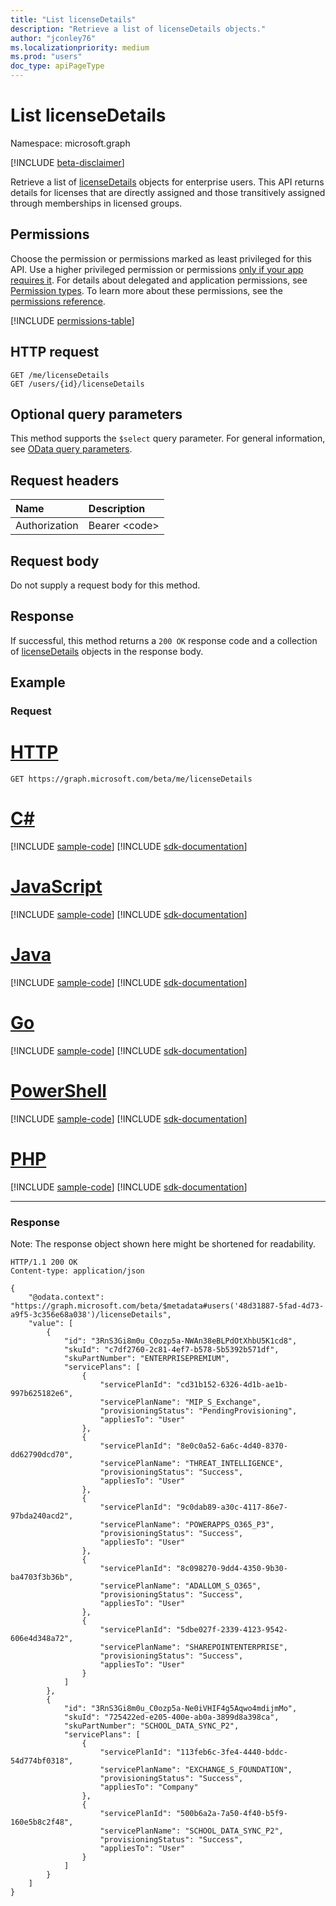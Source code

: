 ```yaml
---
title: "List licenseDetails"
description: "Retrieve a list of licenseDetails objects."
author: "jconley76"
ms.localizationpriority: medium
ms.prod: "users"
doc_type: apiPageType
---
```


# List licenseDetails

Namespace: microsoft.graph

[!INCLUDE [beta-disclaimer](../../includes/beta-disclaimer.md)]

Retrieve a list of [licenseDetails](../resources/licensedetails.md) objects for enterprise users. This API returns details for licenses that are directly assigned and those transitively assigned through memberships in licensed groups.

## Permissions
Choose the permission or permissions marked as least privileged for this API. Use a higher privileged permission or permissions [only if your app requires it](/graph/permissions-overview#best-practices-for-using-microsoft-graph-permissions). For details about delegated and application permissions, see [Permission types](/graph/permissions-overview#permission-types). To learn more about these permissions, see the [permissions reference](/graph/permissions-reference).

<!-- { "blockType": "permissions", "name": "user_list_licensedetails" } -->
[!INCLUDE [permissions-table](../includes/permissions/user-list-licensedetails-permissions.md)]

## HTTP request
<!-- { "blockType": "ignored" } -->
```http
GET /me/licenseDetails
GET /users/{id}/licenseDetails
```
## Optional query parameters
This method supports the `$select` query parameter. For general information, see [OData query parameters](/graph/query-parameters).

## Request headers
| Name      |Description|
|:----------|:----------|
| Authorization  | Bearer &lt;code&gt;|

## Request body
Do not supply a request body for this method.

## Response

If successful, this method returns a `200 OK` response code and a collection of [licenseDetails](../resources/licensedetails.md) objects in the response body.
## Example
### Request


# [HTTP](#tab/http)
<!-- {
  "blockType": "request",
  "name": "get_licensedetails"
}-->
```msgraph-interactive
GET https://graph.microsoft.com/beta/me/licenseDetails
```

# [C#](#tab/csharp)
[!INCLUDE [sample-code](../includes/snippets/csharp/get-licensedetails-csharp-snippets.md)]
[!INCLUDE [sdk-documentation](../includes/snippets/snippets-sdk-documentation-link.md)]

# [JavaScript](#tab/javascript)
[!INCLUDE [sample-code](../includes/snippets/javascript/get-licensedetails-javascript-snippets.md)]
[!INCLUDE [sdk-documentation](../includes/snippets/snippets-sdk-documentation-link.md)]

# [Java](#tab/java)
[!INCLUDE [sample-code](../includes/snippets/java/get-licensedetails-java-snippets.md)]
[!INCLUDE [sdk-documentation](../includes/snippets/snippets-sdk-documentation-link.md)]

# [Go](#tab/go)
[!INCLUDE [sample-code](../includes/snippets/go/get-licensedetails-go-snippets.md)]
[!INCLUDE [sdk-documentation](../includes/snippets/snippets-sdk-documentation-link.md)]

# [PowerShell](#tab/powershell)
[!INCLUDE [sample-code](../includes/snippets/powershell/get-licensedetails-powershell-snippets.md)]
[!INCLUDE [sdk-documentation](../includes/snippets/snippets-sdk-documentation-link.md)]

# [PHP](#tab/php)
[!INCLUDE [sample-code](../includes/snippets/php/get-licensedetails-php-snippets.md)]
[!INCLUDE [sdk-documentation](../includes/snippets/snippets-sdk-documentation-link.md)]

---

### Response
Note: The response object shown here might be shortened for readability.
<!-- {
  "blockType": "response",
  "truncated": true,
  "@odata.type": "microsoft.graph.licenseDetails",
  "isCollection": true
} -->
```http
HTTP/1.1 200 OK
Content-type: application/json

{
    "@odata.context": "https://graph.microsoft.com/beta/$metadata#users('48d31887-5fad-4d73-a9f5-3c356e68a038')/licenseDetails",
    "value": [
        {
            "id": "3RnS3Gi8m0u_C0ozp5a-NWAn38eBLPdOtXhbU5K1cd8",
            "skuId": "c7df2760-2c81-4ef7-b578-5b5392b571df",
            "skuPartNumber": "ENTERPRISEPREMIUM",
            "servicePlans": [
                {
                    "servicePlanId": "cd31b152-6326-4d1b-ae1b-997b625182e6",
                    "servicePlanName": "MIP_S_Exchange",
                    "provisioningStatus": "PendingProvisioning",
                    "appliesTo": "User"
                },
                {
                    "servicePlanId": "8e0c0a52-6a6c-4d40-8370-dd62790dcd70",
                    "servicePlanName": "THREAT_INTELLIGENCE",
                    "provisioningStatus": "Success",
                    "appliesTo": "User"
                },
                {
                    "servicePlanId": "9c0dab89-a30c-4117-86e7-97bda240acd2",
                    "servicePlanName": "POWERAPPS_O365_P3",
                    "provisioningStatus": "Success",
                    "appliesTo": "User"
                },
                {
                    "servicePlanId": "8c098270-9dd4-4350-9b30-ba4703f3b36b",
                    "servicePlanName": "ADALLOM_S_O365",
                    "provisioningStatus": "Success",
                    "appliesTo": "User"
                },
                {
                    "servicePlanId": "5dbe027f-2339-4123-9542-606e4d348a72",
                    "servicePlanName": "SHAREPOINTENTERPRISE",
                    "provisioningStatus": "Success",
                    "appliesTo": "User"
                }
            ]
        },
        {
            "id": "3RnS3Gi8m0u_C0ozp5a-Ne0iVHIF4g5Aqwo4mdijmMo",
            "skuId": "725422ed-e205-400e-ab0a-3899d8a398ca",
            "skuPartNumber": "SCHOOL_DATA_SYNC_P2",
            "servicePlans": [
                {
                    "servicePlanId": "113feb6c-3fe4-4440-bddc-54d774bf0318",
                    "servicePlanName": "EXCHANGE_S_FOUNDATION",
                    "provisioningStatus": "Success",
                    "appliesTo": "Company"
                },
                {
                    "servicePlanId": "500b6a2a-7a50-4f40-b5f9-160e5b8c2f48",
                    "servicePlanName": "SCHOOL_DATA_SYNC_P2",
                    "provisioningStatus": "Success",
                    "appliesTo": "User"
                }
            ]
        }
    ]
}
```

<!-- uuid: 8fcb5dbc-d5aa-4681-8e31-b001d5168d79
2015-10-25 14:57:30 UTC -->
<!--
{
  "type": "#page.annotation",
  "description": "List licenseDetails",
  "keywords": "",
  "section": "documentation",
  "tocPath": "",
  "suppressions": [
  ]
}
-->


